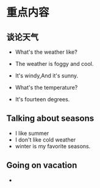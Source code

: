 # 重点内容

## 谈论天气

- What's the weather like?

- The weather is foggy and cool.

- It's windy,And it's sunny.

  

- What's the temperature?

- It's fourteen degrees.

## Talking about seasons

- I like summer
- I don't like cold weather
- winter is my favorite  seasons.

## Going on vacation

-